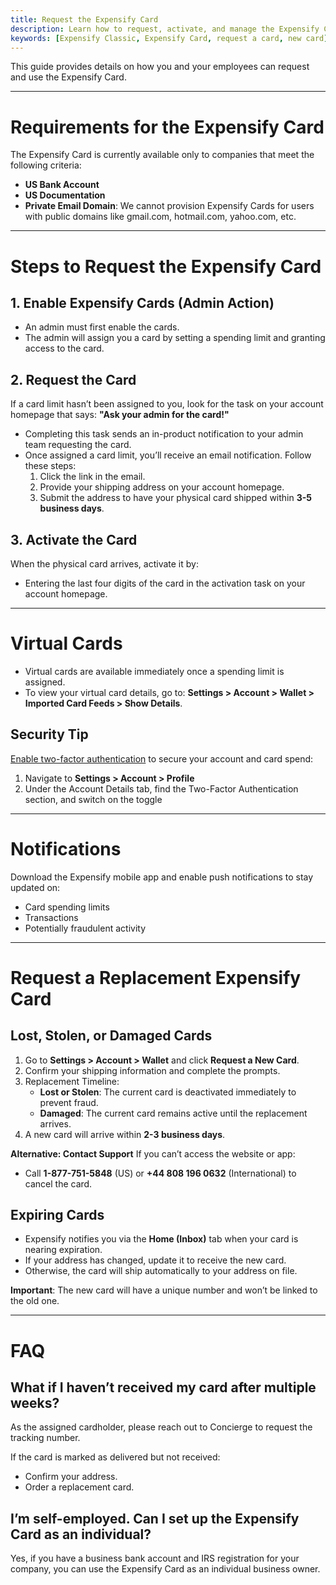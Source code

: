 ```yaml
---
title: Request the Expensify Card
description: Learn how to request, activate, and manage the Expensify Card, including virtual card setup, replacement procedures, and eligibility requirements.
keywords: [Expensify Classic, Expensify Card, request a card, new card]
---
```

<div id="expensify-classic" markdown="1">

This guide provides details on how you and your employees can request and use the Expensify Card.

---

# Requirements for the Expensify Card

The Expensify Card is currently available only to companies that meet the following criteria:
- **US Bank Account**
- **US Documentation**
- **Private Email Domain**: We cannot provision Expensify Cards for users with public domains like gmail.com, hotmail.com, yahoo.com, etc.

---

# Steps to Request the Expensify Card

## 1. Enable Expensify Cards (Admin Action)
- An admin must first enable the cards.
- The admin will assign you a card by setting a spending limit and granting access to the card.

## 2. Request the Card
If a card limit hasn’t been assigned to you, look for the task on your account homepage that says: **"Ask your admin for the card!"**
- Completing this task sends an in-product notification to your admin team requesting the card.
- Once assigned a card limit, you’ll receive an email notification. Follow these steps:
  1. Click the link in the email.
  2. Provide your shipping address on your account homepage.
  3. Submit the address to have your physical card shipped within **3-5 business days**.

## 3. Activate the Card
When the physical card arrives, activate it by:
  - Entering the last four digits of the card in the activation task on your account homepage.

---

# Virtual Cards

- Virtual cards are available immediately once a spending limit is assigned.
- To view your virtual card details, go to:
  **Settings > Account > Wallet > Imported Card Feeds > Show Details**.

## Security Tip
[Enable two-factor authentication](https://help.expensify.com/articles/expensify-classic/settings/Enable-two-factor-authentication) to secure your account and card spend:
1. Navigate to **Settings > Account > Profile**
2. Under the Account Details tab, find the Two-Factor Authentication section, and switch on the toggle

---
# Notifications
Download the Expensify mobile app and enable push notifications to stay updated on:
  - Card spending limits
  - Transactions
  - Potentially fraudulent activity

---

# Request a Replacement Expensify Card

## Lost, Stolen, or Damaged Cards
1. Go to **Settings > Account > Wallet** and click **Request a New Card**.
2. Confirm your shipping information and complete the prompts.
3. Replacement Timeline:
   - **Lost or Stolen**: The current card is deactivated immediately to prevent fraud.
   - **Damaged**: The current card remains active until the replacement arrives.
4. A new card will arrive within **2-3 business days**.

**Alternative: Contact Support**
If you can’t access the website or app:
- Call **1-877-751-5848** (US) or **+44 808 196 0632** (International) to cancel the card.

## Expiring Cards
- Expensify notifies you via the **Home (Inbox)** tab when your card is nearing expiration.
- If your address has changed, update it to receive the new card.
- Otherwise, the card will ship automatically to your address on file.

**Important**: The new card will have a unique number and won’t be linked to the old one.

---

# FAQ

## What if I haven’t received my card after multiple weeks?

As the assigned cardholder, please reach out to Concierge to request the tracking number.

If the card is marked as delivered but not received:
- Confirm your address.
- Order a replacement card.

## I’m self-employed. Can I set up the Expensify Card as an individual?

Yes, if you have a business bank account and IRS registration for your company, you can use the Expensify Card as an individual business owner.

</div>
